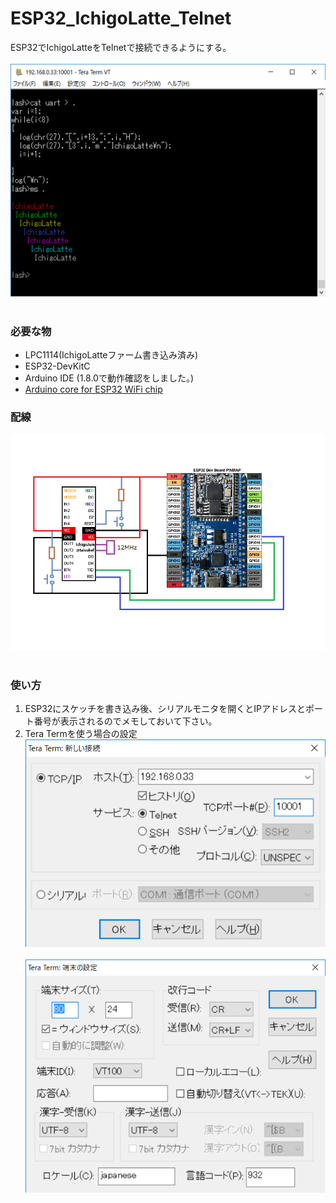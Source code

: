 # ESP32_IchigoLatte_Telnet
ESP32でIchigoLatteをTelnetで接続できるようにする。<br><br>
![画像1](images/image1.png)<br><br>
### 必要な物 ###
* LPC1114(IchigoLatteファーム書き込み済み)
* ESP32-DevKitC<br>
* Arduino IDE (1.8.0で動作確認をしました。)<br>
* [Arduino core for ESP32 WiFi chip](https://github.com/espressif/arduino-esp32 "Title")

### 配線 ###
![画像2](images/image2.png)<br><br>

### 使い方 ###
 1. ESP32にスケッチを書き込み後、シリアルモニタを開くとIPアドレスとポート番号が表示されるのでメモしておいて下さい。
 2. Tera Termを使う場合の設定
![画像3](images/image3.png)<br><br>
![画像4](images/image4.png)<br><br>
 

